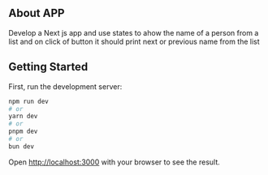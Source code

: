 ## About APP
Develop a Next js app and use states to ahow the name of a person from a list and on click of button it should print next or previous name from the list
## Getting Started

First, run the development server:

```bash
npm run dev
# or
yarn dev
# or
pnpm dev
# or
bun dev
```

Open [http://localhost:3000](http://localhost:3000) with your browser to see the result.


